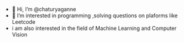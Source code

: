 - 👋 Hi, I’m @chaturyaganne
- 👀 I’m interested in programming ,solving questions on plaforms like Leetcode
- i am also interested in the field of Machine Learning and Computer Vision
  

<!---
chaturyaganne/chaturyaganne is a ✨ special ✨ repository because its `README.md` (this file) appears on your GitHub profile.
You can click the Preview link to take a look at your changes.
--->
